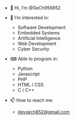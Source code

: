 - 👋 Hi, I’m @SeCh956852

- 👀 I’m interested in:
  - Software Development
  - Embedded Systems
  - Artificial Intelligence
  - Web Development
  - Cyber Security
  
- ⌨ Able to program in:
  - Python
  - Javascript
  - PHP
  - HTML / CSS
  - C / C++

- 📫 How to reach me:
  - devsech852@gmail.com

<!---
SeCh956852/SeCh956852 is a ✨ special ✨ repository because its `README.md` (this file) appears on your GitHub profile.
You can click the Preview link to take a look at your changes.
--->
